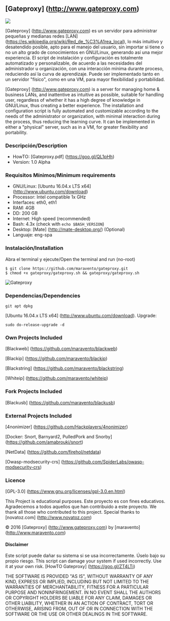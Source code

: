 ## [Gateproxy] (http://www.gateproxy.com)

<a target="_blank" href=""><img src="https://img.shields.io/badge/Development-ALPHA-blue.svg"></a>

[Gateproxy] (http://www.gateproxy.com) es un servidor para administrar pequeñas y medianas redes [LAN] (https://es.wikipedia.org/wiki/Red_de_%C3%A1rea_local), lo más intuitivo y desatendido posible, apto para el manejo del usuario, sin importar si tiene o no un alto grado de conocimientos en GNU/Linux, generando así una mejor experiencia. El script de instalación y configuración es totalmente automatizado y personalizable, de acuerdo a las necesidades del administrador u organización, con una interacción mínima durante proceso, reduciendo así la curva de aprendizaje. Puede ser implementado tanto en un servidor "físico", como en una VM, para mayor flexibilidad y portabilidad.

[Gateproxy] (http://www.gateproxy.com) is a server for managing home & business LANs, and inattentive as intuitive as possible, suitable for handling user, regardless of whether it has a high degree of knowledge in GNU/Linux, thus creating a better experience. The installation and configuration script is fully automated and customizable according to the needs of the administrator or organization, with minimal interaction during the process, thus reducing the learning curve. It can be implemented in either a "physical" server, such as in a VM, for greater flexibility and portability.

### Descripción/Description

- HowTO:        [Gateproxy.pdf] (https://goo.gl/QL1pHh)
- Version:      1.0 Alpha

### Requisitos Mínimos/Minimum requirements

- GNU/Linux:    [Ubuntu 16.04.x LTS x64] (http://www.ubuntu.com/download)
- Processor:    Intel compatible 1x GHz
- Interfaces:   eth0, eth1
- RAM:          4GB
- DD:           200 GB
- Internet:     High speed (recommended)
- Bash:         4.3x (check with `echo $BASH_VERSION`)
- Desktop:      [Mate] (http://mate-desktop.org/) (Optional)
- Languaje:		eng-spa

### Instalación/Installation

Abra el terminal y ejecute/Open the terminal and run (no-root)

```
$ git clone https://github.com/maravento/gateproxy.git
$ chmod +x gateproxy/gateproxy.sh && gateproxy/gateproxy.sh
```
![Gateproxy](https://2.bp.blogspot.com/-wExMnhIQyHs/WBX9CIDh8cI/AAAAAAAAC2E/BYvutPnjvzQEuIAIkxv_n3LxgBM7sukEwCLcB/s1600/gateproxy.jpg)

### Dependencias/Dependencies

```
git apt dpkg
```

[Ubuntu 16.04.x LTS x64] (http://www.ubuntu.com/download). Upgrade:
```
sudo do-release-upgrade -d
```

### Own Projects Included

[Blackweb] (https://github.com/maravento/blackweb)

[Blackip] (https://github.com/maravento/blackip)

[Blackstring] (https://github.com/maravento/blackstring)

[Whiteip] (https://github.com/maravento/whiteip)


### Fork Projects Included

[Blackusb] (https://github.com/maravento/blackusb)


### External Projects Included

[4nonimizer] (https://github.com/Hackplayers/4nonimizer)

[Docker: Snort, Barnyard2, PulledPork and Snorby] (https://github.com/amabrouki/snort)

[NetData] (https://github.com/firehol/netdata)

[Owasp-modsecurity-crs] (https://github.com/SpiderLabs/owasp-modsecurity-crs)


### Licence

[GPL-3.0] (https://www.gnu.org/licenses/gpl-3.0.en.html)

This Project is educational purposes. Este proyecto es con fines educativos. Agradecemos a todos aquellos que han contribuido a este proyecto. We thank all those who contributed to this project. Special thanks to [novatoz.com] (http://www.novatoz.com)

© 2016 [Gateproxy] (http://www.gateproxy.com) by [maravento] (http://www.maravento.com)

#### Disclaimer

Este script puede dañar su sistema si se usa incorrectamente. Úselo bajo su propio riesgo. This script can damage your system if used incorrectly. Use it at your own risk. [HowTO Gateproxy] (https://goo.gl/ZT4LTi)

THE SOFTWARE IS PROVIDED "AS IS", WITHOUT WARRANTY OF ANY KIND, EXPRESS OR IMPLIED, INCLUDING BUT NOT LIMITED TO THE WARRANTIES OF MERCHANTABILITY, FITNESS FOR A PARTICULAR PURPOSE AND NONINFRINGEMENT. IN NO EVENT SHALL THE AUTHORS OR COPYRIGHT HOLDERS BE LIABLE FOR ANY CLAIM, DAMAGES OR OTHER LIABILITY, WHETHER IN AN ACTION OF CONTRACT, TORT OR OTHERWISE, ARISING FROM, OUT OF OR IN CONNECTION WITH THE SOFTWARE OR THE USE OR OTHER DEALINGS IN THE SOFTWARE.
